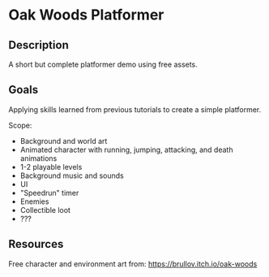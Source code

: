# Oak Woods Platformer

## Description

A short but complete platformer demo using free assets.

## Goals

Applying skills learned from previous tutorials to create a simple platformer.

Scope:
- Background and world art
- Animated character with running, jumping, attacking, and death animations
- 1-2 playable levels
- Background music and sounds
- UI
- "Speedrun" timer
- Enemies
- Collectible loot
- ???

## Resources

Free character and environment art from: https://brullov.itch.io/oak-woods